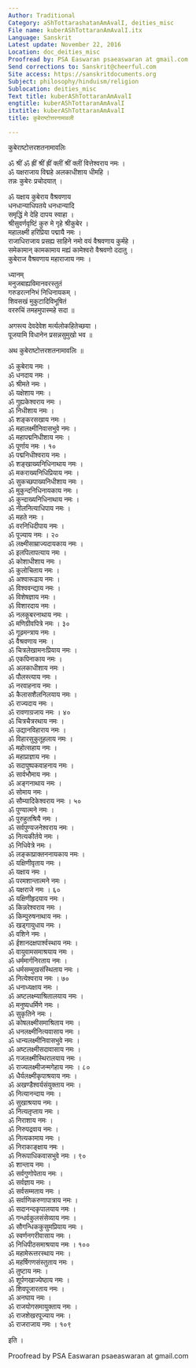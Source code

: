 ```yaml
---
Author: Traditional
Category: aShTottarashatanAmAvalI, deities_misc
File name: kuberAShTottaranAmAvalI.itx
Language: Sanskrit
Latest update: November 22, 2016
Location: doc_deities_misc
Proofread by: PSA Easwaran psaeaswaran at gmail.com
Send corrections to: Sanskrit@cheerful.com
Site access: https://sanskritdocuments.org
Subject: philosophy/hinduism/religion
Sublocation: deities_misc
Text title: kuberAShTottaranAmAvalI
engtitle: kuberAShTottaranAmAvalI
itxtitle: kuberAShTottaranAmAvalI
title: कुबेराष्टोत्तरनामावली

---
```

  
 कुबेराष्टोत्तरशतनामावलिः   
   
ॐ श्रीं ॐ ह्रीं श्रीं ह्रीं क्लीं श्रीं क्लीं वित्तेश्वराय नमः ।  
ॐ यक्षराजाय विद्महे अलकाधीशाय धीमहि ।  
तन्नः कुबेरः प्रचोदयात् ।  
  
ॐ यक्षाय कुबेराय वैश्रवणाय  
धनधान्याधिपतये धनधान्यादि  
समृद्धिं मे देहि दापय स्वाहा ।  
श्रीसुवर्णवृष्टिं कुरु मे गृहे श्रीकुबेर ।  
महालक्ष्मी हरिप्रिया पद्मायै नमः ।  
राजाधिराजाय प्रसह्य साहिने नमो वयं वैश्रवणाय कुर्महे ।  
समेकामान् कामकामाय मह्यं कामेश्वरो वैश्रवणो ददातु ।  
कुबेराज वैश्रवणाय महाराजाय नमः ।  
  
ध्यानम्  
मनुजबाह्यविमानवरस्तुतं  
गरुडरत्ननिभं निधिनायकम् ।  
शिवसखं मुकुटादिविभूषितं  
वररुचिं तमहमुपास्महे सदा ॥  
  
अगस्त्य देवदेवेश मर्त्यलोकहितेच्छया ।  
पूजयामि विधानेन प्रसन्नसुमुखो भव ॥  
  
अथ कुबेराष्टोत्तरशतनामावलिः ॥  
  
ॐ कुबेराय नमः ।  
ॐ धनदाय नमः ।  
ॐ श्रीमते नमः ।  
ॐ यक्षेशाय नमः ।  
ॐ गुह्यकेश्वराय नमः ।  
ॐ निधीशाय नमः ।  
ॐ शङ्करसखाय नमः ।  
ॐ महालक्ष्मीनिवासभुवे नमः ।  
ॐ महापद्मनिधीशाय नमः ।  
ॐ पूर्णाय नमः । १०  
ॐ पद्मनिधीश्वराय नमः ।  
ॐ शङ्खाख्यनिधिनाथाय नमः ।  
ॐ मकराख्यनिधिप्रियाय नमः ।  
ॐ सुकच्छपाख्यनिधीशाय नमः ।  
ॐ मुकुन्दनिधिनायकाय नमः ।  
ॐ कुन्दाख्यनिधिनाथाय नमः ।  
ॐ नीलनित्याधिपाय नमः ।  
ॐ महते नमः ।  
ॐ वरनिधिदीपाय नमः ।  
ॐ पूज्याय नमः । २०  
ॐ लक्ष्मीसाम्राज्यदायकाय नमः ।  
ॐ इलपिलापत्याय नमः ।  
ॐ कोशाधीशाय नमः ।  
ॐ कुलोचिताय नमः ।  
ॐ अश्वारूढाय नमः ।  
ॐ विश्ववन्द्याय नमः ।  
ॐ विशेषज्ञाय नमः ।  
ॐ विशारदाय नमः ।  
ॐ नलकूबरनाथाय नमः ।  
ॐ मणिग्रीवपित्रे नमः । ३०  
ॐ गूढमन्त्राय नमः ।  
ॐ वैश्रवणाय नमः ।  
ॐ चित्रलेखामनःप्रियाय नमः ।  
ॐ एकपिनाकाय नमः ।  
ॐ अलकाधीशाय नमः ।  
ॐ पौलस्त्याय नमः ।  
ॐ नरवाहनाय नमः ।  
ॐ कैलासशैलनिलयाय नमः ।  
ॐ राज्यदाय नमः ।  
ॐ रावणाग्रजाय नमः । ४०  
ॐ चित्रचैत्ररथाय नमः ।  
ॐ उद्यानविहाराय नमः ।  
ॐ विहारसुकुतूहलाय नमः ।  
ॐ महोत्सहाय नमः ।  
ॐ महाप्राज्ञाय नमः ।  
ॐ सदापुष्पकवाहनाय नमः ।  
ॐ सार्वभौमाय नमः ।  
ॐ अङ्गनाथाय नमः ।  
ॐ सोमाय नमः ।  
ॐ सौम्यादिकेश्वराय नमः । ५०  
ॐ पुण्यात्मने नमः ।  
ॐ पुरुहुतश्रियै नमः ।  
ॐ सर्वपुण्यजनेश्वराय नमः ।  
ॐ नित्यकीर्तये नमः ।  
ॐ निधिवेत्रे नमः ।  
ॐ लङ्काप्राक्तननायकाय नमः ।  
ॐ यक्षिणीवृताय नमः ।  
ॐ यक्षाय नमः ।  
ॐ परमशान्तात्मने नमः ।  
ॐ यक्षराजे नमः । ६०  
ॐ यक्षिणीहृदयाय नमः ।   
ॐ किन्नरेश्वराय नमः ।  
ॐ किम्पुरुषनाथाय नमः ।  
ॐ खड्गायुधाय नमः ।  
ॐ वशिने नमः ।  
ॐ ईशानदक्षपार्श्वस्थाय नमः ।  
ॐ वायुवामसमाश्रयाय नमः ।  
ॐ धर्ममार्गनिरताय नमः ।  
ॐ धर्मसम्मुखसंस्थिताय नमः ।  
ॐ नित्येश्वराय नमः । ७०  
ॐ धनाध्यक्षाय नमः ।  
ॐ अष्टलक्ष्म्याश्रितालयाय नमः ।  
ॐ मनुष्यधर्मिणे नमः ।  
ॐ सुकृतिने नमः ।  
ॐ कोषलक्ष्मीसमाश्रिताय नमः ।  
ॐ धनलक्ष्मीनित्यवासाय नमः ।  
ॐ धान्यलक्ष्मीनिवासभुवे नमः ।  
ॐ अष्टलक्ष्मीसदावासाय नमः ।  
ॐ गजलक्ष्मीस्थिरालयाय नमः ।  
ॐ राज्यलक्ष्मीजन्मगेहाय नमः । ८०  
ॐ धैर्यलक्ष्मीकृपाश्रयाय नमः ।  
ॐ अखण्डैश्वर्यसंयुक्ताय नमः ।  
ॐ नित्यानन्दाय नमः ।  
ॐ सुखाश्रयाय नमः ।  
ॐ नित्यतृप्ताय नमः ।  
ॐ निराशाय नमः ।  
ॐ निरुपद्रवाय नमः ।  
ॐ नित्यकामाय नमः ।  
ॐ निराकाङ्क्षाय नमः ।  
ॐ निरूपाधिकवासभुवे नमः । ९०  
ॐ शान्ताय नमः ।  
ॐ सर्वगुणोपेताय नमः ।  
ॐ सर्वज्ञाय नमः ।  
ॐ सर्वसम्मताय नमः ।  
ॐ सर्वाणिकरुणापात्राय नमः ।  
ॐ सदानन्दकृपालयाय नमः ।  
ॐ गन्धर्वकुलसंसेव्याय नमः ।  
ॐ सौगन्धिककुसुमप्रियाय नमः ।  
ॐ स्वर्णनगरीवासाय नमः ।  
ॐ निधिपीठसमाश्रयाय नमः । १००  
ॐ महामेरूत्तरस्थाय नमः ।  
ॐ महर्षिगणसंस्तुताय नमः ।  
ॐ तुष्टाय नमः ।  
ॐ शूर्पणखाज्येष्ठाय नमः ।  
ॐ शिवपूजारताय नमः ।  
ॐ अनघाय नमः ।  
ॐ राजयोगसमायुक्ताय नमः ।  
ॐ राजशेखरपूज्याय नमः ।  
ॐ राजराजाय नमः । १०९  
  
इति ।  
  
Proofread by PSA Easwaran psaeaswaran at gmail.com  
  
